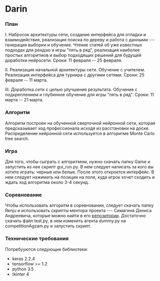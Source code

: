 # Darin

### План

I. Набросок архитектуры сети, создание интерфейса для отладки и взаимодействия, реализация поиска по дереву и работа с данными --- генерация выборки и обучение. Чтение статей об уже известных подходах для рендзю и игры "пять в ряд", реализация наиболее простых алгоритмов и выбор подходящих решений для будущей доработки нейросети. Сроки: 11 февраля -- 25 февраля.

II. Реализация начальной архитектуры сети. Обучение с учителем. Реализация интерфейса для турнира с другими сетями. Сроки: 25 февраля -- 11 марта.

III. Доработка сети с целью улучшения результата. Обучение с подкреплением и глубинное обучение для игры "пять в ряд". Сроки: 11 марта -- 21 марта.

### Алгоритм
Алгоритм построен на обученной сверточной нейронной сети, которая предсказывает ход профессионала исходя из расстановки на доске. Распределение нейронной сети используется в алгоритме Monte Carlo tree search.

### Игра
Для того, чтобы сыграть с алгоритмом, нужно скачать папку Game и запустить из нее скрипт gui_run.py. В нем следует написать за кого вы хотите играть: черные или белые. После этого откроется интерфейс. В нем следует нажимать на позиции на поле, куда игрок хочет сходить и ждать ход алгоритма около 3-4 секунд.

### Соревнование
Чтобы использовать алгоритм в соревновании, следует скачать папку Renju и использовать скрипты ментора проекта --- Симагина Дениса Андреевича, которые можно найти в его [репозитории](https://github.com/dasimagin/renju/tree/master/src). Достаточно скачать файл test.py, в нем изменить агента dummy.py на competitionAgzam.py и запустить скрипт.

### Технические требования
Потребууются следующие библиотеки:
* keras 2.2.4
* tensorflow >= 1.2
* python 3.5
* tkinter 4

